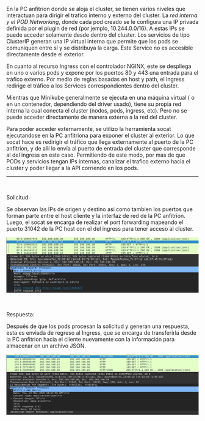 
En la PC anfitrion donde se aloja el cluster, se tienen varios niveles que interactuan para dirigir el trafico interno y externo del cluster.
La *red interna y el POD Networking*, donde cada pod creado se le configura una IP privada definida por el plugin de red (por jemplo, 10.244.0.0/16). A estas IPs se puede acceder solamente desde dentro del cluster.
Los servicios de tipo ClusterIP generan una IP  virtual interna que permite que los pods se comuniquen entre sí y se distribuya la carga. Este Service no es accesible directamente desde el exterior.

En cuanto al recurso Ingress con el controlador NGINX, este se despliega en uno o varios pods y expone por los puertos 80 y 443 una entrada para el tráfico externo. Por medio de reglas basadas en host y path, el ingress redirige el tráfico a los Services correspondientes dentro del cluster.

Mientras que Minikube generalmente se ejecuta en una máquina virtual ( o en un contenedor, dependiendo del driver usado), tiene su propia red interna la cual conecta el cluster (nodos, pods, ingress, etc). Pero no se puede acceder directamente de manera externa a la red del cluster.

Para poder acceder externamente, se utilizo la  herramienta socat ejecutandose en la PC anfitriona para exponer el cluster al exterior.
Lo que socat hace es redirigir el tráfico que llega externamente al puerto de la PC anfitrion, y de allí lo envía al puerto de entrada del cluster que corresponde al del ingress en este caso. Permitiendo de este modo, por mas de que PODs y servicios tengan IPs internas, canalizar el trafico externo hacia el cluster y poder llegar a la API corriendo en los pods.
***

&nbsp;


Solicitud:

Se observan las IPs de origen y destino asi como tambien los puertos que forman parte entre el host cliente y la interfaz de red de la PC anfitrion. Luego, el socat se encarga de realizar el port forwarding mapeando el puerto 31042 de la PC host con el del ingress para tener acceso al cluster.

![Solicitud HTTP](img/http_wireshark.png)

&nbsp;

Respuesta:

Después de que los pods procesan la solicitud y generan una respuesta, esta es
enviada de regreso al Ingress, que se encarga de transferirla desde la PC anfitrion hacia el cliente nuevamente con la información para almacenar en un archivo JSON.

![Respuesta HTTP](img/http_respuesta.png)

